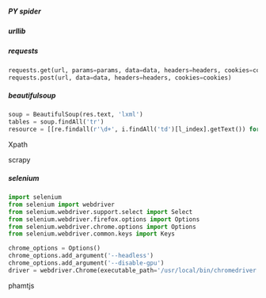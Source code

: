 ##### PY spider

##### urllib

##### requests

```python
requests.get(url, params=params, data=data, headers=headers, cookies=cookies)
requests.post(url, data=data, headers=headers, cookies=cookies)
```

##### beautifulsoup

```python
soup = BeautifulSoup(res.text, 'lxml')
tables = soup.findAll('tr')
resource = [[re.findall(r'\d+', i.findAll('td')[l_index].getText()) for i in tables[1:]] for l_index in [4, 5, 6, 8, 10, 11, 12]]
```

Xpath

scrapy

##### selenium

```python
import selenium
from selenium import webdriver
from selenium.webdriver.support.select import Select
from selenium.webdriver.firefox.options import Options
from selenium.webdriver.chrome.options import Options
from selenium.webdriver.common.keys import Keys

chrome_options = Options()
chrome_options.add_argument('--headless')
chrome_options.add_argument('--disable-gpu')
driver = webdriver.Chrome(executable_path='/usr/local/bin/chromedriver',chrome_options=chrome_options)
```

phamtjs

